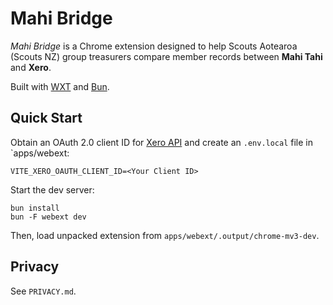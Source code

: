 # Mahi Bridge

_Mahi Bridge_ is a Chrome extension designed to help Scouts Aotearoa (Scouts NZ) group treasurers compare member records between **Mahi Tahi** and **Xero**.

Built with [WXT](https://wxt.dev) and [Bun](https://bun.sh).

## Quick Start

Obtain an OAuth 2.0 client ID for [Xero API](https://developer.xero.com/app/manage) and create an `.env.local` file in `apps/webext:

```env
VITE_XERO_OAUTH_CLIENT_ID=<Your Client ID>
```

Start the dev server:

```shell
bun install
bun -F webext dev
```

Then, load unpacked extension from `apps/webext/.output/chrome-mv3-dev`.

## Privacy

See `PRIVACY.md`.
